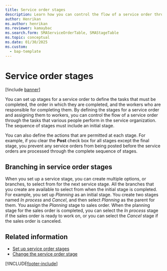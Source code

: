 ```yaml
---
title: Service order stages  
description: Learn how you can control the flow of a service order through the tasks that various people perform in the service organization.
author: Henrikan
ms.author: henrikan
ms.reviewer: kamaybac
ms.search.form: SMAServiceOrderTable, SMAStageTable
ms.topic: conceptual
ms.date: 01/30/2025
ms.custom: 
  - bap-template
---
```


# Service order stages

[!include [banner](../includes/banner.md)]

You can set up stages for a service order to define the tasks that must be completed, the order in which they are completed, and the workers who are responsible for completing them. By defining the stages for a service order and assigning them to workers, you can control the flow of a service order through the tasks that various people perform in the service organization. The sequence of stages must include an initial stage.

You can also define the actions that are permitted at each stage. For example, if you clear the **Post** check box for all stages except the final stage, you prevent any service orders from being posted before the service orders are processed through the complete sequence of stages.

## Branching in service order stages

When you set up a service stage, you can create multiple options, or branches, to select from for the next service stage. All the branches that you create are available to select from when the initial stage is completed. For example, you set up *Planning* as an initial stage. You create two stages named *In process* and *Cancel*, and then select *Planning* as the parent for them. You assign the *Planning* stage to sales order. When the planning stage for the sales order is completed, you can select the *In process* stage if the sales order is ready to work on, or you can select the *Cancel* stage if the sales order is canceled.

## Related information

- [Set up service order stages](set-up-service-order-stages.md)
- [Change the service order stage](change-service-order-stage.md)

[!INCLUDE[footer-include](../../includes/footer-banner.md)]
